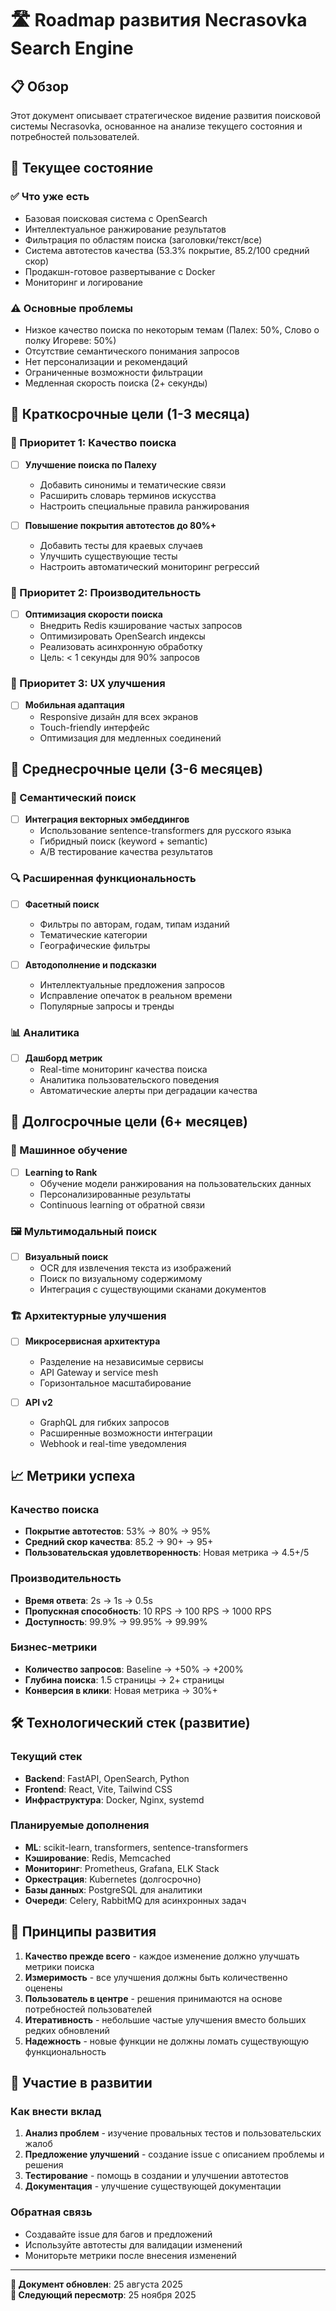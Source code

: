# 🛣️ Roadmap развития Necrasovka Search Engine

## 📋 Обзор

Этот документ описывает стратегическое видение развития поисковой системы Necrasovka, основанное на анализе текущего состояния и потребностей пользователей.

## 🎯 Текущее состояние

### ✅ Что уже есть
- Базовая поисковая система с OpenSearch
- Интеллектуальное ранжирование результатов
- Фильтрация по областям поиска (заголовки/текст/все)
- Система автотестов качества (53.3% покрытие, 85.2/100 средний скор)
- Продакшн-готовое развертывание с Docker
- Мониторинг и логирование

### ⚠️ Основные проблемы
- Низкое качество поиска по некоторым темам (Палех: 50%, Слово о полку Игореве: 50%)
- Отсутствие семантического понимания запросов
- Нет персонализации и рекомендаций
- Ограниченные возможности фильтрации
- Медленная скорость поиска (2+ секунды)

## 🚀 Краткосрочные цели (1-3 месяца)

### 🎯 Приоритет 1: Качество поиска
- [ ] **Улучшение поиска по Палеху**
  - Добавить синонимы и тематические связи
  - Расширить словарь терминов искусства
  - Настроить специальные правила ранжирования
  
- [ ] **Повышение покрытия автотестов до 80%+**
  - Добавить тесты для краевых случаев
  - Улучшить существующие тесты
  - Настроить автоматический мониторинг регрессий

### 🎯 Приоритет 2: Производительность
- [ ] **Оптимизация скорости поиска**
  - Внедрить Redis кэширование частых запросов
  - Оптимизировать OpenSearch индексы
  - Реализовать асинхронную обработку
  - Цель: < 1 секунды для 90% запросов

### 🎯 Приоритет 3: UX улучшения
- [ ] **Мобильная адаптация**
  - Responsive дизайн для всех экранов
  - Touch-friendly интерфейс
  - Оптимизация для медленных соединений

## 🔮 Среднесрочные цели (3-6 месяцев)

### 🧠 Семантический поиск
- [ ] **Интеграция векторных эмбеддингов**
  - Использование sentence-transformers для русского языка
  - Гибридный поиск (keyword + semantic)
  - A/B тестирование качества результатов

### 🔍 Расширенная функциональность
- [ ] **Фасетный поиск**
  - Фильтры по авторам, годам, типам изданий
  - Тематические категории
  - Географические фильтры
  
- [ ] **Автодополнение и подсказки**
  - Интеллектуальные предложения запросов
  - Исправление опечаток в реальном времени
  - Популярные запросы и тренды

### 📊 Аналитика
- [ ] **Дашборд метрик**
  - Real-time мониторинг качества поиска
  - Аналитика пользовательского поведения
  - Автоматические алерты при деградации качества

## 🌟 Долгосрочные цели (6+ месяцев)

### 🤖 Машинное обучение
- [ ] **Learning to Rank**
  - Обучение модели ранжирования на пользовательских данных
  - Персонализированные результаты
  - Continuous learning от обратной связи

### 🖼️ Мультимодальный поиск
- [ ] **Визуальный поиск**
  - OCR для извлечения текста из изображений
  - Поиск по визуальному содержимому
  - Интеграция с существующими сканами документов

### 🏗️ Архитектурные улучшения
- [ ] **Микросервисная архитектура**
  - Разделение на независимые сервисы
  - API Gateway и service mesh
  - Горизонтальное масштабирование

- [ ] **API v2**
  - GraphQL для гибких запросов
  - Расширенные возможности интеграции
  - Webhook и real-time уведомления

## 📈 Метрики успеха

### Качество поиска
- **Покрытие автотестов**: 53% → 80% → 95%
- **Средний скор качества**: 85.2 → 90+ → 95+
- **Пользовательская удовлетворенность**: Новая метрика → 4.5+/5

### Производительность
- **Время ответа**: 2s → 1s → 0.5s
- **Пропускная способность**: 10 RPS → 100 RPS → 1000 RPS
- **Доступность**: 99.9% → 99.95% → 99.99%

### Бизнес-метрики
- **Количество запросов**: Baseline → +50% → +200%
- **Глубина поиска**: 1.5 страницы → 2+ страницы
- **Конверсия в клики**: Новая метрика → 30%+

## 🛠️ Технологический стек (развитие)

### Текущий стек
- **Backend**: FastAPI, OpenSearch, Python
- **Frontend**: React, Vite, Tailwind CSS
- **Инфраструктура**: Docker, Nginx, systemd

### Планируемые дополнения
- **ML**: scikit-learn, transformers, sentence-transformers
- **Кэширование**: Redis, Memcached
- **Мониторинг**: Prometheus, Grafana, ELK Stack
- **Оркестрация**: Kubernetes (долгосрочно)
- **Базы данных**: PostgreSQL для аналитики
- **Очереди**: Celery, RabbitMQ для асинхронных задач

## 🎯 Принципы развития

1. **Качество прежде всего** - каждое изменение должно улучшать метрики поиска
2. **Измеримость** - все улучшения должны быть количественно оценены
3. **Пользователь в центре** - решения принимаются на основе потребностей пользователей
4. **Итеративность** - небольшие частые улучшения вместо больших редких обновлений
5. **Надежность** - новые функции не должны ломать существующую функциональность

## 🤝 Участие в развитии

### Как внести вклад
1. **Анализ проблем** - изучение провальных тестов и пользовательских жалоб
2. **Предложение улучшений** - создание issue с описанием проблемы и решения
3. **Тестирование** - помощь в создании и улучшении автотестов
4. **Документация** - улучшение существующей документации

### Обратная связь
- Создавайте issue для багов и предложений
- Используйте автотесты для валидации изменений
- Мониторьте метрики после внесения изменений

---

**📅 Документ обновлен**: 25 августа 2025  
**🔄 Следующий пересмотр**: 25 ноября 2025
